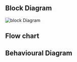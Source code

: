 ## Block Diagram

![block Diagram](https://user-images.githubusercontent.com/98813874/157278700-2fde64ab-8566-4d46-a4af-76d6852a96b1.PNG)


## Flow chart


## Behavioural Diagram


